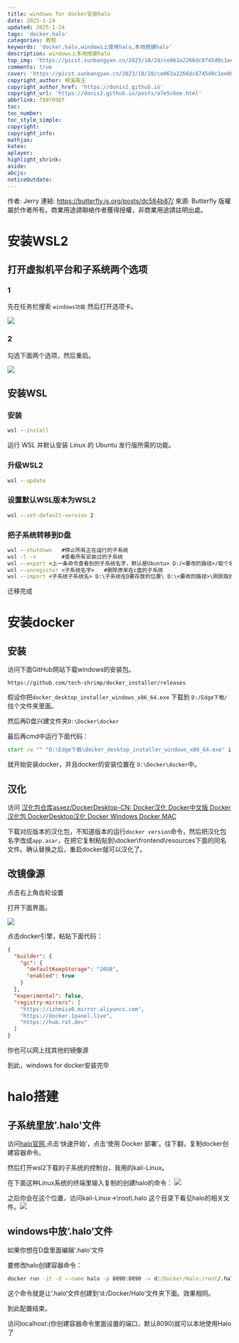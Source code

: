 ```yaml
---
title: windows for docker安装halo
date: 2025-1-24
updated: 2025-1-24
tags: 'docker,halo'
categories: 教程
keywords: 'docker,halo,windows上使用halo,本地搭建halo'
description: windows上本地搭建halo
top_img: 'https://picst.sunbangyan.cn/2023/10/28/ce063a2266dc8745d0c1ee0060f444bc.png'
comments: true
cover: 'https://picst.sunbangyan.cn/2023/10/28/ce063a2266dc8745d0c1ee0060f444bc.png'
copyright_author: 柳溪斋主
copyright_author_href: 'https://donis2.github.io'
copyright_url: 'https://donis2.github.io/posts/a7e5c6ee.html'
abbrlink: f887098f
toc:
toc_number:
toc_style_simple:
copyright:
copyright_info:
mathjax:
katex:
aplayer:
highlight_shrink:
aside:
abcjs:
noticeOutdate:
---
```



作者: Jerry
連結: https://butterfly.js.org/posts/dc584b87/
來源: Butterfly
版權屬於作者所有。商業用途請聯絡作者獲得授權，非商業用途請註明出處。
# 安装WSL2

## 打开虚拟机平台和子系统两个选项

### 1

先在任务栏搜索 `windows功能` 然后打开选项卡。

![](https://pic1.imgdb.cn/item/678d12b9d0e0a243d4f5b2be.png)

### 2

勾选下面两个选项，然后重启。

![](https://pic1.imgdb.cn/item/678d12a8d0e0a243d4f5b2b3.png)

## 安装WSL

### 安装


```cmd
wsl --install

```

运行 WSL 并默认安装 Linux 的 Ubuntu 发行版所需的功能。

### 升级WSL2


```cmd
wsl --update

```

### 设置默认WSL版本为WSL2


```cmd
wsl --set-default-version 2

```

### 把子系统转移到D盘

```cmd
wsl --shutdown   #停止所有正在运行的子系统
wsl -l -v        #查看所有安装过的子系统
wsl --export <上一条命令查看到的子系统名字，默认是Ubuntu> D:/<要改的路径>/取个名字.tar   #（注意要写.tar后缀，这是在导出安装了的子系统）
wsl --unregister <子系统名字>   #删除原来在c盘的子系统
wsl --import <子系统子系统名> D:\子系统在D要存放的位置\ D:\<要改的路径>\刚刚取的名字.tar --version 2

```

迁移完成

# 安装docker

## 安装

访问下面GitHub网站下载windows的安装包。

`https://github.com/tech-shrimp/docker_installer/releases`

假设你把`docker_desktop_installer_windows_x86_64.exe` 下载到 `D:/Edge下载/` 找个文件夹里面。

然后再D盘兴建文件夹`D:\Docker\docker`

最后再cmd中运行下面代码：


```cmd
start /w "" "D:\Edge下载\docker_desktop_installer_windows_x86_64.exe" install --installation-dir=D:\Docker\docker
```

就开始安装docker，并且docker的安装位置在 `D:\Docker\docker`中。

## 汉化

访问 [汉化包仓库](https://github.com/asxez/DockerDesktop-CN)[asxez/DockerDesktop-CN: Docker汉化 Docker中文版 Docker汉化包 DockerDesktop汉化 Docker Windows Docker MAC](https://github.com/asxez/DockerDesktop-CN)

下载对应版本的汉化包，不知道版本的运行`docker version`命令，然后把汉化包名字改成`app.asar`，在把它复制粘贴到\\docker\\frontend\\resources下面的同名文件。确认替换之后，重启docker就可以汉化了。

## 改镜像源

点击右上角齿轮设置

打开下面界面。

![](https://pic1.imgdb.cn/item/678d12a8d0e0a243d4f5b2b4.png)

点击docker引擎，粘贴下面代码：


```json
{
  "builder": {
    "gc": {
      "defaultKeepStorage": "20GB",
      "enabled": true
    }
  },
  "experimental": false,
  "registry-mirrors": [
    "https://izhmiia0.mirror.aliyuncs.com",
    "https://docker.1panel.live",
    "https://hub.rat.dev"
  ]
}

```

你也可以网上找其他的镜像源

到此，windows for docker安装完毕

# halo搭建

## 子系统里放'.halo'文件

访问[halo官网](https://www.halo.run/),点击‘快速开始’，点击’使用 Docker 部署‘。往下翻，复制docker创建容器命令。

然后打开wsl2下载的子系统的控制台，我用的kali-Linux。

在下面这种Linux系统的终端里输入复制的创建halo的命令：
![](https://pic1.imgdb.cn/item/678d12c1d0e0a243d4f5b2bf.png)

之后你会在这个位置，访问kali-Linux->\\root\\.halo 这个目录下看见halo的相关文件。![](https://pic1.imgdb.cn/item/678d12c1d0e0a243d4f5b2c0.png)

## windows中放‘.halo‘文件

如果你想在D盘里面编辑'.halo'文件

要修改halo创建容器命令：

```cmd
docker run -it -d --name halo -p 8090:8090 -v d:/Docker/Halo:/root/.halo2 -e JVM_OPTS="-Xmx256m -Xms256m" registry.fit2cloud.com/halo/halo:2.20

```

这个命令就是让’.halo‘文件创建到‘d:/Docker/Halo’文件夹下面。效果相同。

到此配置结束。

访问localhost:(你创建容器命令里面设置的端口，默认8090)就可以本地使用Halo了
